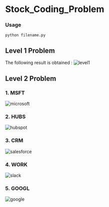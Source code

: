 # Stock_Coding_Problem

### Usage
```
python filename.py
```

## Level 1 Problem

The following result is obtained :
![level1](https://user-images.githubusercontent.com/53931942/84977539-3436f500-b148-11ea-834d-77083fdf8aa6.jpg)

## Level 2 Problem

### 1. MSFT
![microsoft](https://user-images.githubusercontent.com/53931942/84977646-7a8c5400-b148-11ea-84f5-8b40bdcbab6d.jpg)

### 2. HUBS
![hubspot](https://user-images.githubusercontent.com/53931942/84977691-9abc1300-b148-11ea-8318-6af7b05d340d.jpg)

### 3. CRM
![salesforce](https://user-images.githubusercontent.com/53931942/84977711-ab6c8900-b148-11ea-8f46-e3f390e74fe8.jpg)

### 4. WORK
![slack](https://user-images.githubusercontent.com/53931942/84977753-c50dd080-b148-11ea-88ae-f1678640b595.jpg)

### 5. GOOGL
![google](https://user-images.githubusercontent.com/53931942/84977769-d6ef7380-b148-11ea-9134-2594bfd9c499.jpg)

